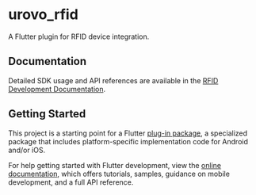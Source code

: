 # urovo_rfid

A Flutter plugin for RFID device integration.

## Documentation

Detailed SDK usage and API references are available in the [RFID Development Documentation](docs/rfid_development_documentation.md).

## Getting Started

This project is a starting point for a Flutter [plug-in package](https://flutter.dev/to/develop-plugins),
a specialized package that includes platform-specific implementation code for Android and/or iOS.

For help getting started with Flutter development, view the [online documentation](https://docs.flutter.dev),
which offers tutorials, samples, guidance on mobile development, and a full API reference.

